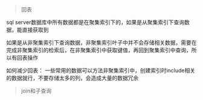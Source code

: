 > 回表

sql server数据库中所有数据都是在聚集索引下的，如果是从聚集索引下查询数据，能直接获取到

如果是从非聚集索引下查询数据，非聚集索引叶子中并不会存储相关数据，需要在完成非聚集索引的检索后，在非聚集索引中获取键值，再回到聚集索引中查询，所以有回表操作

如何减少回表：
一些常用的数据可以方法非聚集索引中，创建索引时include相关的数据就行，不要存储太多的列，会造成大量的数据冗余

>join和子查询
